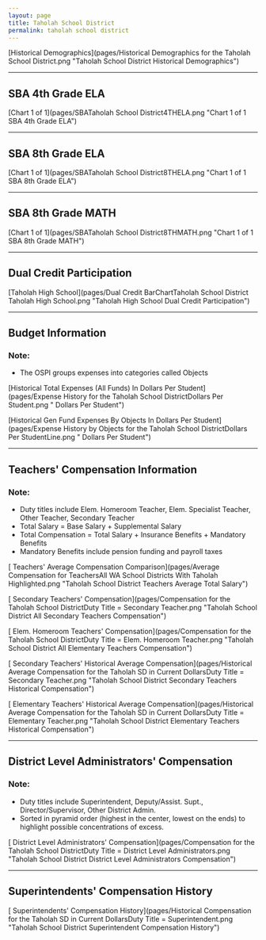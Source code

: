 ```yaml
---
layout: page
title: Taholah School District
permalink: taholah school district
---
```



[Historical Demographics](pages/Historical Demographics for the Taholah School District.png "Taholah School District Historical Demographics")

___

## SBA 4th Grade ELA

[Chart 1 of 1](pages/SBATaholah School District4THELA.png "Chart 1 of 1 SBA 4th Grade ELA")


___

## SBA 8th Grade ELA

[Chart 1 of 1](pages/SBATaholah School District8THELA.png "Chart 1 of 1 SBA 8th Grade ELA")


___

## SBA 8th Grade MATH

[Chart 1 of 1](pages/SBATaholah School District8THMATH.png "Chart 1 of 1 SBA 8th Grade MATH")


___

## Dual Credit Participation

[Taholah High School](pages/Dual Credit BarChartTaholah School District Taholah High School.png "Taholah High School Dual Credit Participation")


___

## Budget Information
### Note:
- The OSPI groups expenses into categories called Objects

[Historical Total Expenses (All Funds) In Dollars Per Student](pages/Expense History for the Taholah School DistrictDollars Per Student.png " Dollars Per Student")

[Historical Gen Fund Expenses By Objects In Dollars Per Student](pages/Expense History by Objects for the Taholah School DistrictDollars Per StudentLine.png " Dollars Per Student")


___

## Teachers' Compensation Information
### Note:
- Duty titles include Elem. Homeroom Teacher, Elem. Specialist Teacher, Other Teacher, Secondary Teacher
- Total Salary = Base Salary + Supplemental Salary
- Total Compensation = Total Salary + Insurance Benefits + Mandatory Benefits
- Mandatory Benefits include pension funding and payroll taxes

[ Teachers' Average Compensation Comparison](pages/Average Compensation for TeachersAll WA School Districts With Taholah Highlighted.png "Taholah School District Teachers Average Total Salary")

[ Secondary Teachers' Compensation](pages/Compensation for the Taholah School DistrictDuty Title = Secondary Teacher.png "Taholah School District All Secondary Teachers Compensation")

[ Elem. Homeroom Teachers' Compensation](pages/Compensation for the Taholah School DistrictDuty Title = Elem. Homeroom Teacher.png "Taholah School District All Elementary Teachers Compensation")

[ Secondary Teachers' Historical Average Compensation](pages/Historical Average Compensation for the Taholah SD in Current DollarsDuty Title = Secondary Teacher.png "Taholah School District Secondary Teachers Historical Compensation")

[ Elementary Teachers' Historical Average Compensation](pages/Historical Average Compensation for the Taholah SD in Current DollarsDuty Title = Elementary Teacher.png "Taholah School District Elementary Teachers Historical Compensation")


___

## District Level Administrators' Compensation

### Note:
- Duty titles include Superintendent, Deputy/Assist. Supt., Director/Supervisor, Other District Admin.
- Sorted in pyramid order (highest in the center, lowest on the ends) to highlight possible concentrations of excess.

[ District Level Administrators' Compensation](pages/Compensation for the Taholah School DistrictDuty Title = District Level Administrators.png "Taholah School District District Level Administrators Compensation")


___

## Superintendents' Compensation History

[ Superintendents' Compensation History](pages/Historical Compensation for the Taholah SD in Current DollarsDuty Title = Superintendent.png "Taholah School District Superintendent Compensation History")

